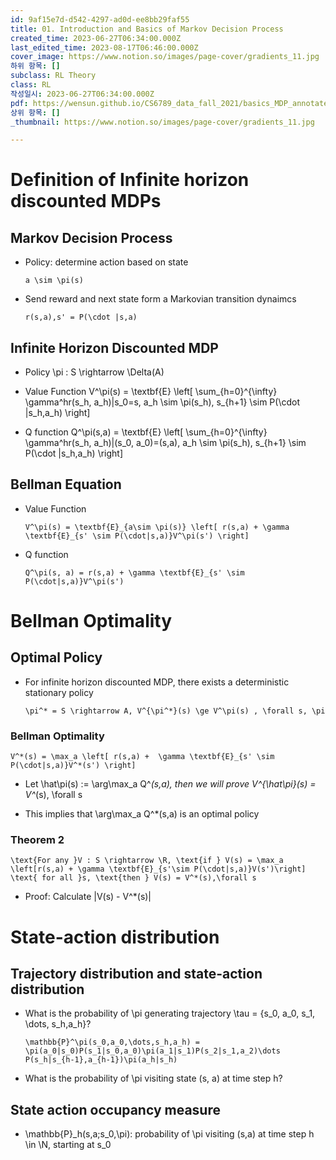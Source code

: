 ```yaml
---
id: 9af15e7d-d542-4297-ad0d-ee8bb29faf55
title: 01. Introduction and Basics of Markov Decision Process
created_time: 2023-06-27T06:34:00.000Z
last_edited_time: 2023-08-17T06:46:00.000Z
cover_image: https://www.notion.so/images/page-cover/gradients_11.jpg
하위 항목: []
subclass: RL Theory
class: RL
작성일시: 2023-06-27T06:34:00.000Z
pdf: https://wensun.github.io/CS6789_data_fall_2021/basics_MDP_annotated.pdf
상위 항목: []
_thumbnail: https://www.notion.so/images/page-cover/gradients_11.jpg

---
```


# Definition of Infinite horizon discounted MDPs

## Markov Decision Process

*   Policy: determine action based on state

    ```undefined
    a \sim \pi(s)
    ```

*   Send reward and next state form a Markovian transition dynaimcs

    ```undefined
    r(s,a),s' = P(\cdot |s,a)
    ```

## Infinite Horizon Discounted MDP

*   Policy \pi : S \rightarrow \Delta(A)

*   Value Function V^\pi(s) = \textbf{E} \left\[ \sum\_{h=0}^{\infty} \gamma^hr(s\_h, a\_h)|s\_0=s, a\_h \sim \pi(s\_h), s\_{h+1} \sim P(\cdot |s\_h,a\_h) \right]

*   Q function Q^\pi(s,a) = \textbf{E} \left\[ \sum\_{h=0}^{\infty} \gamma^hr(s\_h, a\_h)|(s\_0, a\_0)=(s,a), a\_h \sim \pi(s\_h), s\_{h+1} \sim P(\cdot |s\_h,a\_h) \right]

## Bellman Equation

*   Value Function

    ```undefined
    V^\pi(s) = \textbf{E}_{a\sim \pi(s)} \left[ r(s,a) + \gamma \textbf{E}_{s' \sim P(\cdot|s,a)}V^\pi(s') \right]
    ```

*   Q function

    ```undefined
    Q^\pi(s, a) = r(s,a) + \gamma \textbf{E}_{s' \sim P(\cdot|s,a)}V^\pi(s')
    ```

# Bellman Optimality

## Optimal Policy

*   For infinite horizon discounted MDP, there exists a deterministic stationary policy

    ```undefined
    \pi^* = S \rightarrow A, V^{\pi^*}(s) \ge V^\pi(s) , \forall s, \pi
    ```

### Bellman Optimality

```undefined
V^*(s) = \max_a \left[ r(s,a) +  \gamma \textbf{E}_{s' \sim P(\cdot|s,a)}V^*(s') \right]
```

*   Let \hat\pi(s) := \arg\max\_a Q^*(s,a), then we will prove V^{\hat\pi}(s) = V^*(s), \forall s

*   This implies that \arg\max\_a Q^\*(s,a) is an optimal policy

### Theorem 2

```undefined
\text{For any }V : S \rightarrow \R, \text{if } V(s) = \max_a \left[r(s,a) + \gamma \textbf{E}_{s'\sim P(\cdot|s,a)}V(s')\right] \text{ for all }s, \text{then } V(s) = V^*(s),\forall s 
```

*   Proof: Calculate |V(s) - V^\*(s)|

# State-action distribution

## Trajectory distribution and state-action distribution

*   What is the probability of \pi generating trajectory \tau = {s\_0, a\_0, s\_1, \dots, s\_h,a\_h}?

    ```undefined
    \mathbb{P}^\pi(s_0,a_0,\dots,s_h,a_h) = \pi(a_0|s_0)P(s_1|s_0,a_0)\pi(a_1|s_1)P(s_2|s_1,a_2)\dots P(s_h|s_{h-1},a_{h-1})\pi(a_h|s_h)
    ```

*   What is the probability of \pi visiting state (s, a) at time step h?

## State action occupancy measure

*   \mathbb{P}\_h(s,a;s\_0,\pi): probability of \pi visiting (s,a) at time step h \in \N, starting at s\_0
